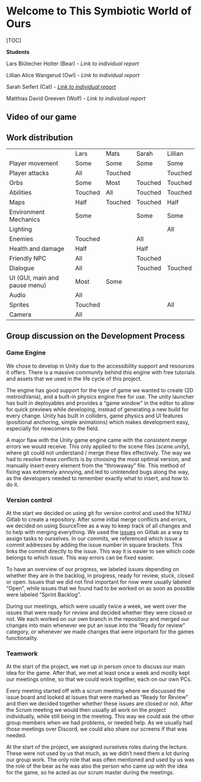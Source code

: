 # **Welcome to This Symbiotic World of Ours**


[TOC]


**Students**

Lars Blütecher Holter (Bear) _- Link to individual report_

Lillian Alice Wangerud (Owl) _- Link to individual report_

Sarah Seifert (Cat) _- [Link to individual report](https://git.gvk.idi.ntnu.no/course/imt3603/imt3603-2022-workspace/symbiosis/this-symbiotic-world-of-ours/-/blob/main/Reports/sarah.md)_

Matthias David Greeven (Wolf) _- Link to individual report_


## **Video of our game**


## **Work distribution**


<table>
  <tr>
   <td>
   </td>
   <td>Lars
   </td>
   <td>Mats
   </td>
   <td>Sarah
   </td>
   <td>Lillian
   </td>
  </tr>
  <tr>
   <td>Player movement
   </td>
   <td>Some
   </td>
   <td>Some
   </td>
   <td>Some
   </td>
   <td>Some
   </td>
  </tr>
  <tr>
   <td>Player attacks
   </td>
   <td>All
   </td>
   <td>Touched
   </td>
   <td>
   </td>
   <td>Touched
   </td>
  </tr>
  <tr>
   <td>Orbs
   </td>
   <td>Some
   </td>
   <td>Most
   </td>
   <td>Touched
   </td>
   <td>Touched
   </td>
  </tr>
  <tr>
   <td>Abilities
   </td>
   <td>Touched
   </td>
   <td>All
   </td>
   <td>Touched
   </td>
   <td>Touched
   </td>
  </tr>
  <tr>
   <td>Maps
   </td>
   <td>Half
   </td>
   <td>Touched
   </td>
   <td>Touched
   </td>
   <td>Half
   </td>
  </tr>
  <tr>
   <td>Environment Mechanics
   </td>
   <td>Some
   </td>
   <td>
   </td>
   <td>Some
   </td>
   <td>Some
   </td>
  </tr>
  <tr>
   <td>Lighting
   </td>
   <td>
   </td>
   <td>
   </td>
   <td>
   </td>
   <td>All
   </td>
  </tr>
  <tr>
   <td>Enemies
   </td>
   <td>Touched
   </td>
   <td>
   </td>
   <td>All
   </td>
   <td>
   </td>
  </tr>
  <tr>
   <td>Health and damage
   </td>
   <td>Half
   </td>
   <td>
   </td>
   <td>Half
   </td>
   <td>
   </td>
  </tr>
  <tr>
   <td>Friendly NPC
   </td>
   <td>All
   </td>
   <td>
   </td>
   <td>Touched
   </td>
   <td>
   </td>
  </tr>
  <tr>
   <td>Dialogue
   </td>
   <td>All
   </td>
   <td>
   </td>
   <td>Touched
   </td>
   <td>Touched
   </td>
  </tr>
  <tr>
   <td>UI (GUI, main and pause menu)
   </td>
   <td>Most
   </td>
   <td>Some
   </td>
   <td>
   </td>
   <td>
   </td>
  </tr>
  <tr>
   <td>Audio
   </td>
   <td>All
   </td>
   <td>
   </td>
   <td>
   </td>
   <td>
   </td>
  </tr>
  <tr>
   <td>Sprites
   </td>
   <td>Touched
   </td>
   <td>
   </td>
   <td>
   </td>
   <td>All
   </td>
  </tr>
  <tr>
   <td>Camera
   </td>
   <td>All
   </td>
   <td>
   </td>
   <td>
   </td>
   <td>
   </td>
  </tr>
</table>



## **Group discussion on the Development Process**


### Game Engine

We chose to develop in Unity due to the accessibility support and resources it offers. There is a massive community behind this engine with free tutorials and assets that we used in the life cycle of this project.

The engine has good support for the type of game we wanted to create (2D metroidVania), and a built-in physics engine free for use. The unity launcher has built in deployables and provides a “game window” in the editor to allow for quick previews while developing, instead of generating a new build for every change. Unity has built in colliders, game physics and UI features (positional anchoring, simple animations) which makes development easy, especially for newcomers to the field.

A major flaw with the Unity game engine came with the consistent merge errors we would receive. This only applied to the scene files (_scene.unity_), where git could not understand / merge these files effectively. The way we had to resolve these conflicts is by choosing the most optimal version, and manually insert every element from the “throwaway” file. This method of fixing was extremely annoying, and led to unintended bugs along the way, as the developers needed to remember exactly what to insert, and how to do it.


### Version control

At the start we decided on using git for version control and used the NTNU Gitlab to create a repository. After some initial merge conflicts and errors, we decided on using SourceTree as a way to keep track of all changes and to help with merging everything. We used the [issues](https://git.gvk.idi.ntnu.no/course/imt3603/imt3603-2022-workspace/symbiosis/this-symbiotic-world-of-ours/-/boards) on Gitlab as a way to assign tasks to ourselves. In our commits, we referenced which issue a commit addresses by adding the issue number in square brackets. This links the commit directly to the issue. This way it is easier to see which code belongs to which issue. This way errors can be fixed easier.

To have an overview of our progress, we labeled issues depending on whether they are in the backlog, in progress, ready for review, stuck, closed or open. Issues that we did not find important for now were usually labeled “Open”, while issues that we found had to be worked on as soon as possible were labeled “Sprint Backlog”. 

During our meetings, which were usually twice a week, we went over the issues that were ready for review and decided whether they were closed or not. We each worked on our own branch in the repository and merged our changes into main whenever we put an issue into the “Ready for review” category, or whenever we made changes that were important for the games functionality.


### Teamwork

At the start of the project, we met up in person once to discuss our main idea for the game. After that, we met at least once a week and mostly kept our meetings online, so that we could work together, each on our own PCs. 

Every meeting started off with a scrum meeting where we discussed the issue board and looked at issues that were marked as “Ready for Review” and then we decided together whether these issues are closed or not. After the Scrum meeting we would then usually all work on the project individually, while still being in the meeting. This way we could ask the other group members when we had problems, or needed help. As we usually had those meetings over Discord, we could also share our screens if that was needed.

At the start of the project, we assigned ourselves roles during the lecture. These were not used by us that much, as we didn’t need them a lot during our group work. The only role that was often mentioned and used by us was the role of the bear as he was also the person who came up with the idea for the game, so he acted as our scrum master during the meetings.

